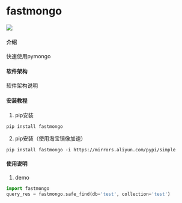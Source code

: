 # fastmongo
![](https://img.shields.io/badge/Python-3.8.6-green.svg)

#### 介绍
快速使用pymongo

#### 软件架构
软件架构说明


#### 安装教程

1.  pip安装
```shell script
pip install fastmongo
```
2.  pip安装（使用淘宝镜像加速）
```shell script
pip install fastmongo -i https://mirrors.aliyun.com/pypi/simple
```

#### 使用说明

1.  demo
```python
import fastmongo
query_res = fastmongo.safe_find(db='test', collection='test')
```